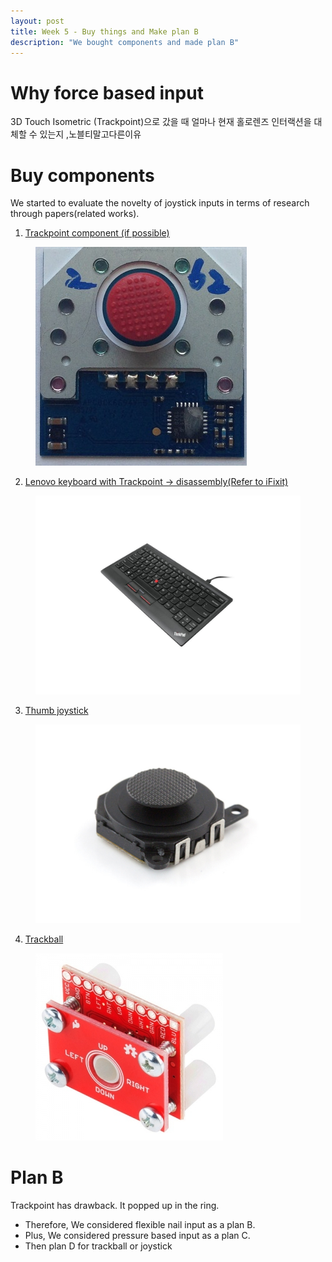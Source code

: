 ```yaml
---
layout: post
title: Week 5 - Buy things and Make plan B
description: "We bought components and made plan B"
---
```

# Why force based input
3D Touch
Isometric (Trackpoint)으로 갔을 때 얼마나 현재 홀로렌즈 인터랙션을 대체할 수 있는지
,노블티말고다른이유

# Buy components
We started to evaluate the novelty of joystick inputs in terms of research through papers(related works).<br>

1. [Trackpoint component (if possible)](https://www.alibaba.com/product-detail/FlexPoint-TM-3-Axis-PS-2_50005591643.html?spm=a2700.7803241.0.0.b34564c1Vb2jQx)<br>
<figure>
    <img src="/img/Flexpoint.jpg">
</figure>

2. [Lenovo keyboard with Trackpoint -> disassembly(Refer to iFixit)](http://itempage3.auction.co.kr/DetailView.aspx?ItemNo=A880798856&frm3=V2)<br>
<figure>
    <img src="/img/keyboard.jpg">
</figure>

3. [Thumb joystick](http://www.devicemart.co.kr/1290700)<br>
<figure>
    <img src="/img/joystick.png">
</figure>

4. [Trackball](http://mechasolution.com/shop/goods/goods_view.php?goodsno=9550&category=)

<figure>
    <img src="/img/trackball.png">
</figure>

# Plan B
Trackpoint has drawback. It popped up in the ring.<br>
- Therefore, We considered flexible nail input as a plan B.<br>
- Plus, We considered pressure based input as a plan C.<br>
- Then plan D for trackball or joystick
